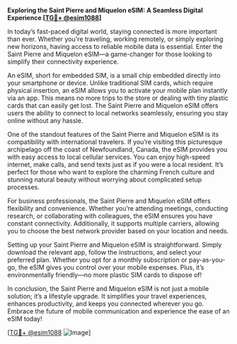 **Exploring the Saint Pierre and Miquelon eSIM: A Seamless Digital Experience [[TG💪+ @esim1088](https://t.me/s/esim1088)]**

In today’s fast-paced digital world, staying connected is more important than ever. Whether you're traveling, working remotely, or simply exploring new horizons, having access to reliable mobile data is essential. Enter the Saint Pierre and Miquelon eSIM—a game-changer for those looking to simplify their connectivity experience.

An eSIM, short for embedded SIM, is a small chip embedded directly into your smartphone or device. Unlike traditional SIM cards, which require physical insertion, an eSIM allows you to activate your mobile plan instantly via an app. This means no more trips to the store or dealing with tiny plastic cards that can easily get lost. The Saint Pierre and Miquelon eSIM offers users the ability to connect to local networks seamlessly, ensuring you stay online without any hassle.

One of the standout features of the Saint Pierre and Miquelon eSIM is its compatibility with international travelers. If you’re visiting this picturesque archipelago off the coast of Newfoundland, Canada, the eSIM provides you with easy access to local cellular services. You can enjoy high-speed internet, make calls, and send texts just as if you were a local resident. It’s perfect for those who want to explore the charming French culture and stunning natural beauty without worrying about complicated setup processes.

For business professionals, the Saint Pierre and Miquelon eSIM offers flexibility and convenience. Whether you’re attending meetings, conducting research, or collaborating with colleagues, the eSIM ensures you have constant connectivity. Additionally, it supports multiple carriers, allowing you to choose the best network provider based on your location and needs.

Setting up your Saint Pierre and Miquelon eSIM is straightforward. Simply download the relevant app, follow the instructions, and select your preferred plan. Whether you opt for a monthly subscription or pay-as-you-go, the eSIM gives you control over your mobile expenses. Plus, it’s environmentally friendly—no more plastic SIM cards to dispose of!

In conclusion, the Saint Pierre and Miquelon eSIM is not just a mobile solution; it’s a lifestyle upgrade. It simplifies your travel experiences, enhances productivity, and keeps you connected wherever you go. Embrace the future of mobile communication and experience the ease of an eSIM today! 

[[TG💪+ @esim1088](https://t.me/s/esim1088) ![Image](https://i.postimg.cc/Y0z9fWf4/image.png)]